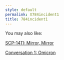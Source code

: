 ```yaml
---
style: default
permalink: X784incident1
title: 784incident1
---
```

You may also like:

[SCP-1411: Mirror, Mirror](http://scp-wiki.net/scp-1411)

[Conversation 1: Omicron](http://scp-wiki.net/conversation-1-omicron)
